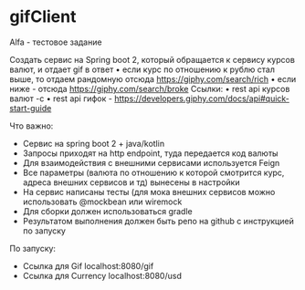 # gifClient

Alfa - тестовое задание

Создать сервис на Spring boot 2, который обращается к сервису курсов валют, и отдает gif в ответ
 • если курс по отношению к рублю стал выше, то отдаем рандомную отсюда https://giphy.com/search/rich
 • если ниже - отсюда https://giphy.com/search/broke
Ссылки:
 • rest api курсов валют -c
 • rest api гифок - https://developers.giphy.com/docs/api#quick-start-guide

Что важно:
- Сервис на spring boot 2 + java/kotlin
- Запросы приходят на http endpoint, туда передается код валюты
- Для взаимодействия с внешними сервисами используется Feign
- Все параметры (валюта по отношению к которой смотрится курс, адреса внешних сервисов и тд) вынесены в настройки
- На сервис написаны тесты (для мока внешних сервисов можно использовать @mockbean или wiremock
- Для сборки должен использоваться gradle
- Результатом выполнения должен быть репо на github с инструкцией по запуску


По запуску:
- Ссылка для Gif localhost:8080/gif
- Ссылка для Currency localhost:8080/usd
